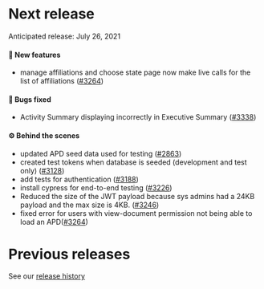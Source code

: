 # Next release

Anticipated release: July 26, 2021

#### 🚀 New features

- manage affiliations and choose state page now make live calls for the list of affiliations ([#3264])

#### 🐛 Bugs fixed

- Activity Summary displaying incorrectly in Executive Summary ([#3338])

#### ⚙️ Behind the scenes

- updated APD seed data used for testing ([#2863])
- created test tokens when database is seeded (development and test only) ([#3128])
- add tests for authentication ([#3188])
- install cypress for end-to-end testing ([#3226])
- Reduced the size of the JWT payload because sys admins had a 24KB payload and the max size is 4KB. ([#3246])
- fixed error for users with view-document permission not being able to load an APD([#3264])

# Previous releases

See our [release history](https://github.com/CMSgov/eAPD/releases)

[#2863]: https://github.com/CMSgov/eAPD/issues/2863
[#3128]: https://github.com/CMSgov/eAPD/issues/3128
[#3188]: https://github.com/CMSgov/eAPD/issues/3188
[#3226]: https://github.com/CMSgov/eAPD/issues/3226
[#3246]: https://github.com/CMSgov/eAPD/issues/3246
[#3264]: https://github.com/CMSgov/eAPD/issues/3264
[#3338]: https://github.com/CMSgov/eAPD/issues/3338
